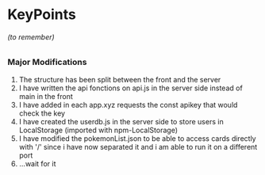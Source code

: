  # KeyPoints 
 ###### (to remember) 
 ### Major Modifications 
  1. The structure has been split between the front and the server 
 2. I have written the api fonctions on api.js in the server side instead of main in the front 
 3. I have added in each app.xyz requests the const apikey that would check the key 
 4. I have created the userdb.js in the server side to store users in LocalStorage (imported with npm-LocalStorage) 
 5. I have modified the pokemonList.json to be able to access cards directly with '/' since i have now separated it and i am able to run it on a different port 
 6. ...wait for it 

